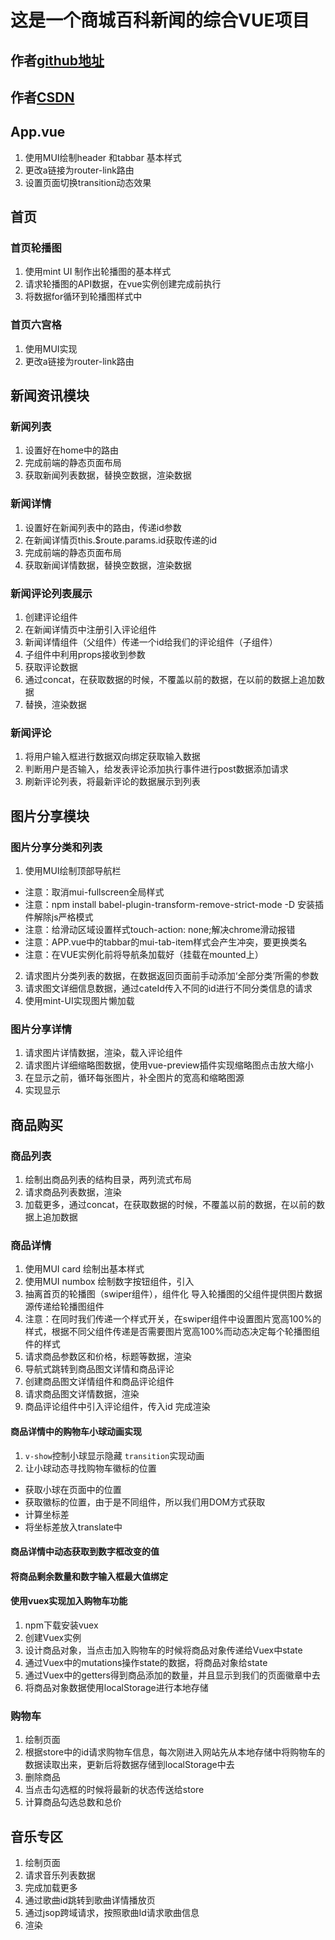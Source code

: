 # 这是一个商城百科新闻的综合VUE项目

## 作者[github地址](https://github.com/qingxiya)

## 作者[CSDN](https://blog.csdn.net/qq_41956789)

## App.vue
1. 使用MUI绘制header 和tabbar 基本样式
2. 更改a链接为router-link路由
3. 设置页面切换transition动态效果

## 首页

### 首页轮播图
1. 使用mint UI 制作出轮播图的基本样式
2. 请求轮播图的API数据，在vue实例创建完成前执行
3. 将数据for循环到轮播图样式中

### 首页六宫格
1. 使用MUI实现
2. 更改a链接为router-link路由

## 新闻资讯模块

### 新闻列表
1. 设置好在home中的路由
2. 完成前端的静态页面布局
3. 获取新闻列表数据，替换空数据，渲染数据

### 新闻详情
1. 设置好在新闻列表中的路由，传递id参数
2. 在新闻详情页this.$route.params.id获取传递的id
3. 完成前端的静态页面布局
4. 获取新闻详情数据，替换空数据，渲染数据

### 新闻评论列表展示
1. 创建评论组件
2. 在新闻详情页中注册引入评论组件
3. 新闻详情组件（父组件）传递一个id给我们的评论组件（子组件）
4. 子组件中利用props接收到参数
5. 获取评论数据
6. 通过concat，在获取数据的时候，不覆盖以前的数据，在以前的数据上追加数据
7. 替换，渲染数据

### 新闻评论
1. 将用户输入框进行数据双向绑定获取输入数据
2. 判断用户是否输入，给发表评论添加执行事件进行post数据添加请求
3. 刷新评论列表，将最新评论的数据展示到列表

## 图片分享模块
### 图片分享分类和列表
1. 使用MUI绘制顶部导航栏
- 注意：取消mui-fullscreen全局样式
- 注意：npm install babel-plugin-transform-remove-strict-mode -D 安装插件解除js严格模式
- 注意：给滑动区域设置样式touch-action: none;解决chrome滑动报错
- 注意：APP.vue中的tabbar的mui-tab-item样式会产生冲突，要更换类名
- 注意：在VUE实例化前将导航条加载好（挂载在mounted上）
2. 请求图片分类列表的数据，在数据返回页面前手动添加‘全部分类’所需的参数
3. 请求图文详细信息数据，通过cateId传入不同的id进行不同分类信息的请求
4. 使用mint-UI实现图片懒加载

### 图片分享详情
1. 请求图片详情数据，渲染，载入评论组件
2. 请求图片详细缩略图数据，使用vue-preview插件实现缩略图点击放大缩小
3. 在显示之前，循环每张图片，补全图片的宽高和缩略图源
4. 实现显示

## 商品购买

### 商品列表
1. 绘制出商品列表的结构目录，两列流式布局
2. 请求商品列表数据，渲染
3. 加载更多，通过concat，在获取数据的时候，不覆盖以前的数据，在以前的数据上追加数据

### 商品详情
1. 使用MUI card 绘制出基本样式
2. 使用MUI numbox 绘制数字按钮组件，引入
3. 抽离首页的轮播图（swiper组件），组件化 导入轮播图的父组件提供图片数据源传递给轮播图组件
4. 注意：在同时我们传递一个样式开关，在swiper组件中设置图片宽高100%的样式，根据不同父组件传递是否需要图片宽高100%而动态决定每个轮播图组件的样式
5. 请求商品参数区和价格，标题等数据，渲染
6. 导航式跳转到商品图文详情和商品评论
7. 创建商品图文详情组件和商品评论组件
8. 请求商品图文详情数据，渲染
9. 商品评论组件中引入评论组件，传入id 完成渲染

#### 商品详情中的购物车小球动画实现
1. `v-show`控制小球显示隐藏 `transition`实现动画
2. 让小球动态寻找购物车徽标的位置
- 获取小球在页面中的位置
- 获取徽标的位置，由于是不同组件，所以我们用DOM方式获取
- 计算坐标差
- 将坐标差放入translate中

#### 商品详情中动态获取到数字框改变的值
#### 将商品剩余数量和数字输入框最大值绑定

#### 使用vuex实现加入购物车功能
1. npm下载安装vuex 
2. 创建Vuex实例
3. 设计商品对象，当点击加入购物车的时候将商品对象传递给Vuex中state
4. 通过Vuex中的mutations操作state的数据，将商品对象给state
5. 通过Vuex中的getters得到商品添加的数量，并且显示到我们的页面徽章中去
6. 将商品对象数据使用localStorage进行本地存储

### 购物车
1. 绘制页面
2. 根据store中的id请求购物车信息，每次刚进入网站先从本地存储中将购物车的数据读取出来，更新后将数据存储到localStorage中去
3. 删除商品
4. 当点击勾选框的时候将最新的状态传送给store
5. 计算商品勾选总数和总价

## 音乐专区
1. 绘制页面
2. 请求音乐列表数据
3. 完成加载更多
4. 通过歌曲id跳转到歌曲详情播放页
5. 通过jsop跨域请求，按照歌曲Id请求歌曲信息
6. 渲染


